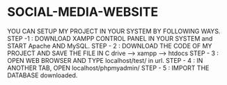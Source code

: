 # SOCIAL-MEDIA-WEBSITE
YOU CAN SETUP MY PROJECT IN YOUR SYSTEM BY FOLLOWING WAYS.
STEP -1 : DOWNLOAD XAMPP CONTROL PANEL IN YOUR SYSTEM and START Apache AND MySQL.
STEP - 2 : DOWNLOAD THE CODE OF MY PROJECT AND SAVE THE FILE IN 
C drive --> xampp --> htdocs
STEP - 3 : OPEN WEB BROWSER AND TYPE localhost/test/ in url.
STEP - 4 : IN ANOTHER TAB, OPEN localhost/phpmyadmin/
STEP - 5 : IMPORT THE DATABASE downloaded.

